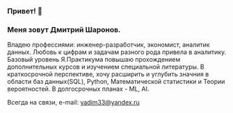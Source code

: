 ### Привет!  👋

### Меня зовут Дмитрий Шаронов.
Владею профессиями: инженер-разработчик, экономист, аналитик данных.
Любовь к цифрам и задачам разного рода привела в аналитику.
Базовый уровень Я.Практикума повышаю прохождением дополнительных курсов и изучением специальной литературы.
В краткосрочной перспективе, хочу расширить и углубить значния в области баз данных(SQL), Python, Математической статистики и Теории вероятностей. 
В долгосрочных планах - ML, AI.

Всегда на связи, e-mail: yadim33@yandex.ru





<!--
**dmisharo/dmisharo** is a ✨ _special_ ✨ repository because its `README.md` (this file) appears on your GitHub profile.

Here are some ideas to get you started:

- 🔭 I’m currently working on ...
- 🌱 I’m currently learning ...
- 👯 I’m looking to collaborate on ...
- 🤔 I’m looking for help with ...
- 💬 Ask me about ...
- 📫 How to reach me: ...
- 😄 Pronouns: ...
- ⚡ Fun fact: ...
-->
